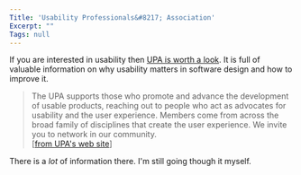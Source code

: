 ```yaml
---
Title: 'Usability Professionals&#8217; Association'
Excerpt: ""
Tags: null
---
```

<p>If you are interested in usability then <a href="http://www.upassoc.org/">UPA is worth a look</a>. It is full of valuable information on why usability matters in software design and how to improve it.</p>
<blockquote dir=ltr style="MARGIN-RIGHT: 0px">
<p dir=ltr style="MARGIN-RIGHT: 0px">The UPA supports those who promote and advance the development of usable products, reaching out to people who act as advocates for usability and the user experience. Members come from across the broad family of disciplines that create the user experience. We invite you to network in our community.<br />[<a href="http://www.upassoc.org/">from UPA's web site</a>]</p></blockquote>
<p>There is a <em>lot</em> of information there. I'm still going though it myself.</p>